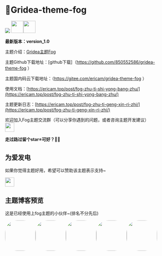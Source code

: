 # 💖Gridea-theme-fog

<img src="https://ericamblog.oss-cn-shanghai.aliyuncs.com/2020/20201213.png">
<img src="https://ericamblog.oss-cn-shanghai.aliyuncs.com/2020/QQ%E5%9B%BE%E7%89%8720201213004926.png" width="40vw"><img src="https://ericamblog.oss-cn-shanghai.aliyuncs.com/2020/QQ%E5%9B%BE%E7%89%8720201213005107.png" width="40vw">

**最新版本：version_1.0**

主题介绍：[Gridea主题Fog](<https://ericam.top/post/gridea-zhu-ti-fog-geng-xin-ri-zhi/> )

主题Github下载地址：[github下载]（<https://github.com/850552586/gridea-theme-fog> ）

主题国内码云下载地址：（<https://gitee.com/ericam/gridea-theme-fog> ）

使用文档：[https://ericam.top/post/fog-zhu-ti-shi-yong-bang-zhu/](https://ericam.top/post/fog-zhu-ti-shi-yong-bang-zhu/)

主题更新日志：[https://ericam.top/post/fog-zhu-ti-geng-xin-ri-zhi/](https://ericam.top/post/fog-zhu-ti-geng-xin-ri-zhi/)

欢迎加入Fog主题交流群（可以分享你遇到的问题，或者咨询主题开发建议）
<img width="30vw" src="https://ericamblog.oss-cn-shanghai.aliyuncs.com/GrideaFog/qrcode_1594635464040.jpg">

**走过路过留个star⭐️可好？🤒😎**

## 为爱发电

如果你觉得主题好用，希望可以赞助该主题表示支持~

<img width="30vw" src="https://ericamblog.oss-cn-shanghai.aliyuncs.com/GrideaFog/mm_facetoface_collect_qrcode_1597384660504.png">


## 主题博客预览
这是已经使用上fog主题的小伙伴~(排名不分先后)



<a href="https://ericam.top/"><img src="https://ericam.top/images/avatar.png?v=1607787924196" width="100px" height="100px" style="border-radius:40%"></a><a href="https://hkjyh5.coding-pages.com/"><img src="https://hkjyh5.coding-pages.com/images/avatar.png?v=1607775007533" width="100px" height="100px" style="border-radius:40%"></a><a href="https://beimumu.top/"><img src="https://beimumu.top/images/avatar.png?v=1607069556599" width="100px" height="100px" style="border-radius:40%"></a><a href="https://codingbear.top/"><img src="https://codingbear.top/images/avatar.png?v=1605196379447" width="100px" height="100px" style="border-radius:40%"></a><a href="https://imon.eu.org/"><img src="https://imon.eu.org/images/avatar.png?v=1613524519610" width="100px" height="100px" style="border-radius:40%"></a>








